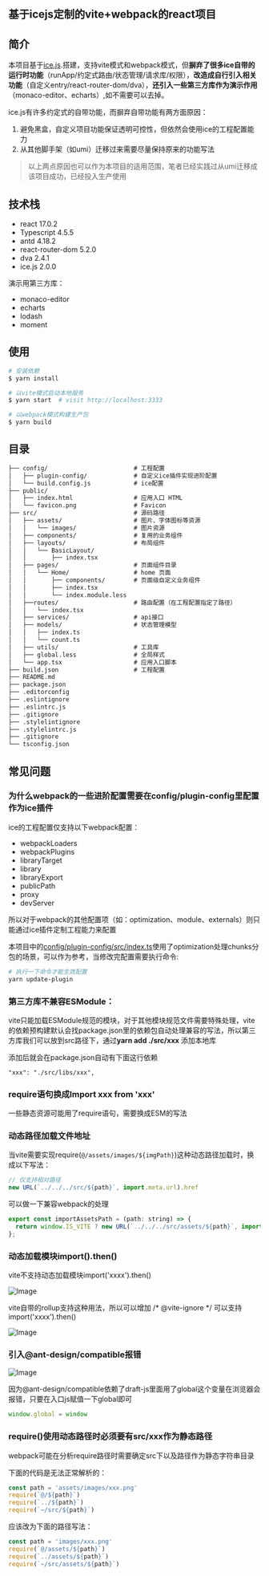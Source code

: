 ## 基于icejs定制的vite+webpack的react项目
## 简介
本项目基于[ice.js](https://ice.work/docs/guide/about).搭建，支持vite模式和webpack模式，但**摒弃了很多ice自带的运行时功能**（runApp/约定式路由/状态管理/请求库/权限），**改造成自行引入相关功能**（自定义entry/react-router-dom/dva），**还引入一些第三方库作为演示作用**（monaco-editor、echarts）,如不需要可以去掉。

ice.js有许多约定式的自带功能，而摒弃自带功能有两方面原因：
1. 避免黑盒，自定义项目功能保证透明可控性，但依然会使用ice的工程配置能力
2. 从其他脚手架（如umi）迁移过来需要尽量保持原来的功能写法
> 以上两点原因也可以作为本项目的适用范围，笔者已经实践过从umi迁移成该项目成功，已经投入生产使用
## 技术栈
* react 17.0.2
* Typescript 4.5.5
* antd 4.18.2
* react-router-dom 5.2.0
* dva 2.4.1
* ice.js 2.0.0

演示用第三方库：
* monaco-editor
* echarts
* lodash
* moment
## 使用

```bash
# 安装依赖
$ yarn install

# 以vite模式启动本地服务
$ yarn start  # visit http://localhost:3333

# 以webpack模式构建生产包
$ yarn build
```

## 目录

```md
├── config/                        # 工程配置
│   ├── plugin-config/             # 自定义ice插件实现进阶配置
│   └── build.config.js            # ice配置
├── public/                        
│   ├── index.html                 # 应用入口 HTML
│   └── favicon.png                # Favicon
├── src/                           # 源码路径
│   ├── assets/                    # 图片、字体图标等资源
│   │   └── images/                # 图片资源
│   ├── components/                # 复用的业务组件
│   ├── layouts/                   # 布局组件
│   │   └── BasicLayout/
│   │       ├── index.tsx
│   ├── pages/                     # 页面组件目录
│   │   └── Home/                  # home 页面
│   │       ├── components/        # 页面级自定义业务组件
│   │       ├── index.tsx
│   │       └── index.module.less 
│   ├──routes/                     # 路由配置（在工程配置指定了路径）
│   │   └── index.tsx              
│   ├── services/                  # api接口
│   ├── models/                    # 状态管理模型
│   │   ├── index.ts
│   │   └── count.ts
│   ├── utils/                     # 工具库
│   ├── global.less                # 全局样式
│   └── app.tsx                    # 应用入口脚本
├── build.json                     # 工程配置
├── README.md
├── package.json
├── .editorconfig
├── .eslintignore
├── .eslintrc.js
├── .gitignore
├── .stylelintignore
├── .stylelintrc.js
├── .gitignore
└── tsconfig.json
```

## 常见问题

### 为什么webpack的一些进阶配置需要在config/plugin-config里配置作为ice插件
ice的工程配置仅支持以下webpack配置：
* webpackLoaders
* webpackPlugins
* libraryTarget
* library
* libraryExport
* publicPath
* proxy
* devServer

所以对于webpack的其他配置项（如：optimization、module、externals）则只能通过ice插件定制工程能力来配置

本项目中的[config/plugin-config/src/index.ts](https://github.com/lipten/ice-vitepack-project/blob/master/config/plugin-config/src/index.ts)使用了optimization处理chunks分包的场景，可以作为参考，当修改完配置需要执行命令:
```bash
# 执行一下命令才能生效配置
yarn update-plugin
```
### 第三方库不兼容ESModule：

vite只能加载ESModule规范的模块，对于其他模块规范文件需要特殊处理，vite的依赖预构建默认会找package.json里的依赖包自动处理兼容的写法，所以第三方库我们可以放到src路径下，通过**yarn add ./src/xxx** 添加本地库

添加后就会在package.json自动有下面这行依赖

```React
"xxx": "./src/libs/xxx",
```

### require语句换成Import xxx from 'xxx'

一些静态资源可能用了require语句，需要换成ESM的写法

### 动态路径加载文件地址

当vite需要实现require(`@/assets/images/${imgPath}`)这种动态路径加载时，换成以下写法：

```JavaScript
// 仅支持相对路径
new URL(`../../../src/${path}`, import.meta.url).href
```

可以做一下兼容webpack的处理

```JavaScript
export const importAssetsPath = (path: string) => {
  return window.IS_VITE ? new URL(`../../../src/assets/${path}`, import.meta.url).href : require(`../assets/${path}`);
};

```
### 动态加载模块import().then()

vite不支持动态加载模块import('xxxx').then()

![Image](https://static.lipten.link/blogs/202202071810699.png)



vite自带的rollup支持这种用法，所以可以增加 /* @vite-ignore */ 可以支持import('xxxx').then()

![Image](https://static.lipten.link/blogs/202202071810342.png)



### 引入@ant-design/compatible报错

![Image](https://static.lipten.link/blogs/202202071810181.png)

因为@ant-design/compatible依赖了draft-js里面用了global这个变量在浏览器会报错，只要在入口js赋值一下global即可

```JavaScript
window.global = window
```

### require()使用动态路径时必须要有src/xxx作为静态路径

webpack可能在分析require路径时需要确定src下以及路径作为静态字符串目录

下面的代码是无法正常解析的：

```JavaScript
const path = 'assets/images/xxx.png'
require(`@/${path}`)
require(`../${path}`)
require(`~/src/${path}`)
```

应该改为下面的路径写法：

```JavaScript
const path = 'images/xxx.png'
require(`@/assets/${path}`)
require(`../assets/${path}`)
require(`~/src/assets/${path}`)
```
